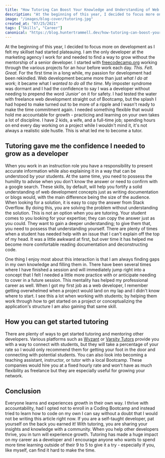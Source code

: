 ```yaml
---
title: "How Tutoring Can Boost Your Knowledge and Understanding of Web Development"
description: "At the beginning of this year, I decided to focus more on development as I felt my skillset had started plateauing. I am the only developer at the..."
image: "/images/blog-cover/tutoring.jpg"
created_at: "07/25/2021"
tags: ["Skills", "Career"]
canonical: "https://blog.huntertrammell.dev/how-tutoring-can-boost-your-knowledge-and-understanding-of-web-development"
---
```


At the beginning of this year, I decided to focus more on development as I felt my skillset had started plateauing. I am the only developer at the marketing agency I work for and needed to find a way to grow without the mentorship of a senior developer. I started with  [freecodecamp.org](https://freecodecamp.org)  working through the various projects for an hour before work each day. *This. Felt. Great.* For the first time in a long while, my passion for development had been rekindled. Web development became more than just *what I do at work*; it became what I *wanted to do all the time*. My imposter syndrome was dormant and I had the confidence to say I was a developer without needing to prepend the word *'Junior'* on it for safety. I  had tested the water with freelance web development straight out of Bootcamp, but the splash I had hoped to make turned out to be more of a ripple and I wasn't ready to make the time commitment again. I needed something flexible that would hold me accountable for growth - practicing and learning on your own takes a lot of discipline. I have 2 kids, a wife, and a full-time job; spending hours on end every day working on a project while I wouldn't mind it, it's not always a realistic side hustle. This is what led me to become a tutor. 

## Tutoring gave me the confidence I needed to grow as a developer

When you work in an instruction role you have a responsibility to present accurate information while also explaining it in a way that can be understood by your students. At the same time, you need to possess the humility to advise when you don't know the answer or need to confirm with a google search. These skills, by default, will help you fortify a solid understanding of web development concepts just as writing documentation or blogs would, with the main difference being the size of the audience. When looking for a solution, it is easy to copy the answer from Stack Overflow. By doing this, you are solving the problem without understanding the solution. This is not an option when you are tutoring. Your student comes to you looking for your expertise; they can copy the answer just as you could. They want to gain a deeper understanding; to give them that, you need to possess that understanding yourself. There are plenty of times when a student has needed help with an issue that I can't explain off the top of my head. It was a little awkward at first, but over time it has helped me become more comfortable reading documentation and deconstructing code. 

One thing I enjoy most about this interaction is that I am always finding gaps in my own knowledge and filling them in. There have been several times where I have finished a session and will immediately jump right into a concept that I felt I needed a little more practice with or anticipate needing to cover in a future session. This mentality has helped my professional career as well. When I got my first job as a web developer, I remember getting overwhelmed when a project would land on my lap and I didn't know where to start. I see this a lot when working with students; by helping them work through how to get started on a project or conceptualizing the application's structure I am also gaining that same skill. 

## How you can get started tutoring

There are plenty of ways to get started tutoring and mentoring other developers. Various platforms such as  [Wyzant](https://www.wyzant.com/)  or  [Varsity Tutors](https://www.varsitytutors.com/)  provide you with a way to connect with students, but they will take a percentage of your rate so I would only recommend them for getting your foot in the door and connecting with potential students. You can also look into becoming a teaching assistant, instructor, or tutor with a local Bootcamp. These companies would hire you at a fixed hourly rate and won't have as much flexibility as freelance but they are especially useful for growing your network.

## Conclusion

Everyone learns and experiences growth in their own way. I thrive with accountability, had I opted not to enroll in a Coding Bootcamp and instead tried to learn how to code on my own I can say without a doubt that I would not be writing this article right now. If you are a self-taught developer, pat yourself on the back you earned it! With tutoring, you are sharing your insights and knowledge with a community. When you help other developers thrive, you in turn will experience growth. Tutoring has made a huge impact on my career as a developer and I encourage anyone who wants to spend more time learning outside of their 9 to 5 to give it a try - especially if you, like myself, can find it hard to make the time.
